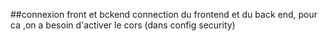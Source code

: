 ##connexion front et bckend
connection du frontend et du back end, pour ca ,on a besoin d'activer le cors (dans config security)